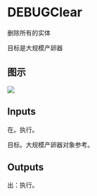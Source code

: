 # DEBUGClear

删除所有的实体

目标是大规模产卵器

## 图示

![]($-20221218-18411255.png)

## Inputs

在。执行。

目标。大规模产卵器对象参考。  

## Outputs

出：执行。
